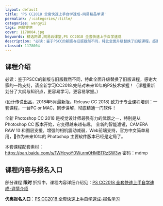 ```yaml
---
layout: default
title: 'PS CC2018 全套快速上手自学速成-网易精品单课'
permalink: /:categories/:title/
categories: wangyi2
tags: 网易提供
cover: 1178004.jpg
keywords: 精选网课,网易云课堂,PS CC2018 全套快速上手自学速成
description: "必读：鉴于PSCC的新版与旧版截然不同，特此全面升级替换了旧版课程，感谢大家的一路支持，请全新学习CC2018.完结对未来10年的PS技术掌握！（课程重新划分了大纲与知识点，更容易学习，更容"
classid: 1178004
---
```


## 课程介绍

必读：鉴于PSCC的新版与旧版截然不同，特此全面升级替换了旧版课程，感谢大家的一路支持，请全新学习CC2018.完结对未来10年的PS技术掌握！（课程重新划分了大纲与知识点，更容易学习，更容易掌握。）

(设计传说出品，2018年5月最新版，Release CC 2018) 致力于专业课程培训：一套课程，一台PC or MAC，同步讲解，彻底精通一门软件！

全新 Photoshop CC 2018 是视觉设计师最强有力的武器之一，特别是从 Photoshop CC 版本开始，它变得越来越有趣。
全新的智能滤镜，CAMERA RAW 10 和图层支援，增强的相机震动减弱，Web前端支持，官方中文简单易用，作为未来10年的 Photoshop 主要软件版本已经是定局了。

本套课程配套素材：https://pan.baidu.com/s/1WHcyoY0Wurm0HMBTRzSW3w 密码：mdmp

## 课程内容与报名入口

部分课程 **限时** 折扣中，课程内容详细介绍见：[PS CC2018 全套快速上手自学速成-详情介绍](https://study.163.com/course/introduction/1178004.htm?share=1&shareId=1025206652&utm_campaign=share&utm_medium=iphoneShare&utm_source=&utm_u=1025206652)

**优惠报名入口**：[PS CC2018 全套快速上手自学速成-报名学习](https://study.163.com/course/introduction/1178004.htm?share=1&shareId=1025206652&utm_campaign=share&utm_medium=iphoneShare&utm_source=&utm_u=1025206652)

